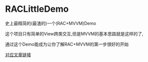# RACLittleDemo
史上最精简的(最渣的)一个(RAC+MVVM)Demo

这个项目只有简单的View跨类交互,但是MVVM的基本思路就是这样的了,

通过这个Demo能成为让你了解RAC+MVVM的第一步很好的开始

[对应文章链接](https://juejin.im/editor/drafts/5ab72abff265da237f1e424f)
